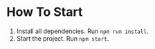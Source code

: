# How To Start 
1. Install all dependencies. Run `npm run install`.
2. Start the project. Run `npm start`.